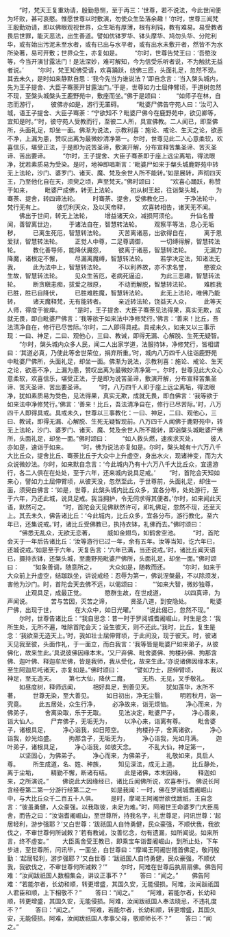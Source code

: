 <!-- { "loadSidebar": true } -->
　　“时，梵天王复重劝请，殷勤恳恻，至于再三：‘世尊，若不说法，今此世间便为坏败，甚可哀愍。惟愿世尊以时敷演，勿使众生坠落余趣！’尔时，世尊三闻梵王殷勤劝请，即以佛眼观视世界，众生垢有厚薄，根有利钝，教有难易。易受教者畏后世罪，能灭恶法，出生善道。譬如优钵罗华、钵头摩华、鸠勿头华、分陀利华，或有始出污泥未至水者，或有已出与水平者，或有出水未敷开者，然皆不为水所染著，易可开敷；世界众生，亦复如是。
　　“尔时，世尊告梵王曰：‘吾愍汝等，今当开演甘露法门！是法深妙，难可解知，今为信受乐听者说，不为触扰无益者说。’
　　“尔时，梵王知佛受请，欢喜踊跃，绕佛三匝，头面礼足，忽然不现。其去未久，是时如来静默自思：‘我今先当为谁说法？’即自念言：‘当入槃头城内，先为王子提舍、大臣子骞荼开甘露法门。’于是，世尊如力士屈伸臂顷，于道树忽然不现，至槃头城槃头王鹿野苑中，敷座而坐。”佛于是颂曰：
　　“如师子在林，自恣而游行，
　　彼佛亦如是，游行无罣碍。
　　“毗婆尸佛告守苑人曰：‘汝可入城，语王子提舍、大臣子骞荼：“宁欲知不？毗婆尸佛今在鹿野苑中，欲见卿等，宜知是时。”’时，彼守苑人受教而行，至彼二人所，具宣佛教。二人闻已，即至佛所，头面礼足，却坐一面。佛渐为说法，示教利喜：施论、戒论、生天之论，欲恶不净，上漏为患，赞叹出离为最微妙清净第一。尔时，世尊见此二人心意柔软，欢喜信乐，堪受正法，于是即为说苦圣谛，敷演开解，分布宣释苦集圣谛、苦灭圣谛、苦出要谛。
　　“尔时，王子提舍、大臣子骞荼即于座上远尘离垢，得法眼净，犹若素质易为受染。是时，地神即唱斯言：‘毗婆尸如来于槃头城鹿野苑中转无上法轮，沙门、婆罗门、诸天、魔、梵及余世人所不能转。’如是展转，声彻四天王，乃至他化自在天，须臾之顷，声至梵天。”佛时颂曰：
　　“欢喜心踊跃，称赞于如来，
　　毗婆尸成佛，转无上法轮。
　　初从树王起，往诣槃头城，
　　为骞荼、提舍，转四谛法轮。
　　时骞荼、提舍，受佛教化已，
　　于净法轮中，梵行无有上。
　　彼忉利天众，及以天帝释，
　　欢喜转相告，诸天无不闻。
　　佛出于世间，转无上法轮，
　　增益诸天众，减损阿须伦。
　　升仙名普闻，善智离世边，
　　于诸法自在，智慧转法轮。
　　观察平等法，息心无垢秽，
　　已离生死厄，智慧转法轮。
　　灭苦离诸恶，出欲得自在，
　　离于恩爱狱，智慧转法轮。
　　正觉人中尊，二足尊调御，
　　一切缚得解，智慧转法轮。
　　教化善导师，能降伏魔怨，
　　彼离于诸恶，智慧转法轮。
　　无漏力降魔，诸根定不懈，
　　尽漏离魔缚，智慧转法轮。
　　若学决定法，知诸法无我，
　　此为法中上，智慧转法轮。
　　不以利养故，亦不求名誉，
　　愍彼众生故，智慧转法轮。
　　见众生苦厄，老病死逼迫，
　　为此三恶趣，智慧转法轮。
　　断贪瞋恚痴，拔爱之根原，
　　不动而解脱，智慧转法轮。
　　难胜我已胜，胜已自降伏，
　　已胜难胜魔，智慧转法轮。
　　此无上法轮，唯佛乃能转，
　　诸天魔释梵，无有能转者。
　　亲近转法轮，饶益天人众，
　　此等天人师，得度于彼岸。
　　“是时，王子提舍、大臣子骞荼见法得果，真实无欺，成就无畏，即白毗婆尸佛言：‘我等欲于如来法中净修梵行。’佛言：‘善来！比丘，吾法清净自在，修行已尽苦际。’尔时，二人即得具戒。具戒未久，如来又以三事示现：一曰、神足，二曰、观他心，三曰、教诫，即得无漏、心解脱、生死无疑智。
　　“尔时，槃头城内众多人民，闻二人出家学道，法服持钵，净修梵行，皆相谓曰：‘其道必真，乃使此等舍世荣位，捐弃所重。’时，城内八万四千人往诣鹿野苑中毗婆尸佛所，头面礼足，却坐一面。佛渐为说法，示教利喜：施论、戒论、生天之论，欲恶不净，上漏为患，赞叹出离为最微妙清净第一。尔时，世尊见此大众心意柔软，欢喜信乐，堪受正法，于是即为说苦圣谛，敷演开解，分布宣释苦集圣谛、苦灭圣谛、苦出要圣谛。
　　“时，八万四千人即于座上远尘离垢，得法眼净，犹如素质易为受色，见法得果，真实无欺，成就无畏，即白佛言：‘我等欲于如来法中净修梵行。’佛言：‘善来！比丘，吾法清净自在，修行已尽苦际。’时，八万四千人即得具戒。具戒未久，世尊以三事教化：一曰、神足，二曰、观他心，三曰、教诫，即得无漏、心解脱、生死无疑智现前。八万四千人闻佛于鹿野苑中，转无上法轮，沙门、婆罗门、诸天、魔、梵及余世人所不能转，即诣槃头城毗婆尸佛所，头面礼足，却坐一面。”佛时颂曰：
　　“如人救头燃，速疾求灭处，
　　彼人亦如是，速诣于如来。
　　“时，佛为说法亦复如是。尔时，槃头城有十六万八千大比丘众，提舍比丘、骞荼比丘于大众中上升虚空，身出水火，现诸神变，而为大众说微妙法。尔时，如来默自念言：‘今此城内乃有十六万八千大比丘众，宜遣游行，各二人俱在在处处，至于六年，还来城内说具足戒。’
　　“时，首陀会天知如来心，譬如力土屈伸臂顷，从彼天没，忽然至此，于世尊前，头面礼足，却住一面，须臾白佛言：‘如是，世尊，此槃头城内比丘众多，宜各分布，处处游行，至于六年，乃还此城，说具足戒。我当拥护，令无伺求得其便者。’尔时，如来闻此天语，默然可之。
　　“时，首陀会天见佛默然许可，即礼佛足，忽然不现，还至天上。其去未久，佛告诸比丘：‘今此城内，比丘众多，宜各分布，游行教化，至六年已，还集说戒。’时，诸比丘受佛教已，执持衣钵，礼佛而去。”佛时颂曰：
　　“佛悉无乱众，无欲无恋著，
　　威如金翅鸟，如鹤舍空池。
　　“时，首陀会天于一年后告诸比丘：‘汝等游行已过一年，余有五年。汝等当知，讫六年已，还城说戒。’如是至于六年，天复告言：‘六年已满，当还说戒。’时，诸比丘闻天语已，摄持衣钵，还槃头城，至鹿野苑毗婆尸佛所，头面礼足，却坐一面。”佛时颂曰：
　　“如象善调，随意所之，
　　大众如是，随教而还。
　　“尔时，如来于大众前上升虚空，结跏趺坐，讲说戒经：忍辱为第一，佛说涅槃最，不以除须发，害他为沙门。时，首陀会天去佛不远，以偈颂曰：
　　“‘如来大智，微妙独尊，
　　　止观具足，成最正觉。
　　　愍群生故，在世成道，
　　　以四真谛，为声闻说。
　　　苦与苦因，灭苦之谛，
　　　贤圣八道，到安隐处。
　　　毗婆尸佛，出现于世，
　　　在大众中，如日光曜。’
　　“说此偈已，忽然不现。”
　　尔时，世尊告诸比丘：“我自思念：昔一时于罗阅城耆阇崛山，时生是念：‘我所生处，无所不遍，唯除首陀会天；设生彼天，则不还此。’我时，比丘，复生是念：‘我欲至无造天上。’时，我如壮士屈伸臂顷，于此间没，现于彼天。时，彼诸天见我至彼，头面作礼，于一面立，而白我言：‘我等皆是毗婆尸如来弟子，从彼佛化，故来生此。’具说彼佛因缘本末。‘又尸弃佛、毗舍婆佛、拘楼孙佛、拘那含佛、迦叶佛、释迦牟尼佛，皆是我师，我从受化，故来生此。’亦说诸佛因缘本末，至生阿迦尼吒诸天，亦复如是。”佛时颂曰：
　　“譬如力士，屈伸臂顷，
　　我以神足，至无造天。
　　第七大仙，降伏二魔，
　　无热、无见，叉手敬礼。
　　如昼度树，释师远闻，
　　相好具足，到善见天。
　　犹如莲华，水所不著，
　　世尊无染，至大善见。
　　如日初出，净无尘翳，
　　明若秋月，诣一究竟。
　　此五居处，众生行净，
　　必净故来，诣无烦恼。
　　净心而来，为佛弟子，
　　舍离染取，乐于无取。
　　见法决定，毗婆尸子，
　　净心善来，诣大仙人。
　　尸弃佛子，无垢无为，
　　以净心来，诣离有尊。
　　毗舍婆子，诸根具足，
　　净心诣我，如日照空。
　　拘楼孙子，舍离诸欲，
　　净心诣我，妙光焰盛。
　　拘那含子，无垢无为，
　　净心诣我，光如月满。
　　迦叶弟子，诸根具足，
　　净心诣我，如彼天念。
　　不乱大仙，神足第一，
　　以坚固心，为佛弟子。
　　净心而来，为佛弟子，
　　礼敬如来，具启人尊。
　　所生成道，名、姓、种族，
　　知见深法，成无上道。
　　比丘静处，离于尘垢，
　　精勤不懈，断诸有结。
　　此是诸佛，本末因缘，
　　释迦如来，之所演说。”
　　佛说此大因缘经已，诸比丘闻佛所说，欢喜奉行。
佛说长阿含经卷第二第一分游行经第二之一
　　如是我闻：一时，佛在罗阅城耆阇崛山中，与大比丘众千二百五十人俱。
　　是时，摩竭王阿阇世欲伐跋祇，王自念言：“彼虽勇健，人众豪强。以我取彼，未足为难。”时，阿阇世王命婆罗门大臣禹舍，而告之曰：“汝诣耆阇崛山，至世尊所，持我名字，礼世尊足，问讯世尊：‘起居轻利，游步强耶？’又白世尊：‘跋祇国人自恃勇健，民众豪强，不顺伏我，我欲伐之，不审世尊何所诫敕？’若有教诫，汝善忆念，勿有遗漏，如所闻说。如来所言，终不虚妄。”
　　大臣禹舍受王教已，即乘宝车诣耆阇崛山，到所止处，下车步进，至世尊所，问讯毕，一面坐，白世尊曰：“摩竭王阿阇世稽首佛足，敬问殷勤：‘起居轻利，游步强耶？’又白世尊：‘跋祇国人自恃勇健，民众豪强，不顺伏我，我欲伐之，不审世尊何所诫敕？’”
　　尔时，阿难在世尊后执扇扇佛。佛告阿难：“汝闻跋祇国人数相集会，讲议正事不？”
　　答曰：“闻之。”
　　佛告阿难：“若能尔者，长幼和顺，转更增盛，其国久安，无能侵损。阿难，汝闻跋祇国人君臣和顺，上下相敬不？”
　　答曰：“闻之。”
　　“阿难，若能尔者，长幼和顺，转更增盛，其国久安，无能侵损。阿难，汝闻跋祇国人奉法晓忌，不违礼度不？”
　　答曰：“闻之。”
　　“阿难，若能尔者，长幼和顺，转更增盛，其国久安，无能侵损。阿难，汝闻跋祇国人孝事父母，敬顺师长不？”
　　答曰：“闻之。”
